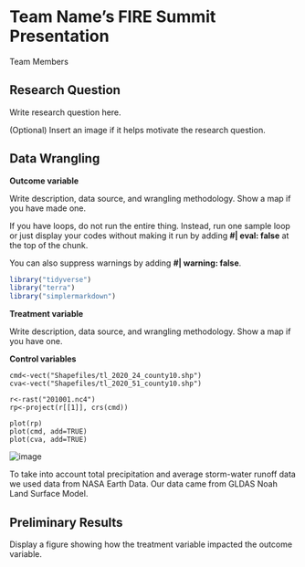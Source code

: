 Team Name’s FIRE Summit Presentation
================
Team Members

## Research Question

Write research question here.

(Optional) Insert an image if it helps motivate the research question.

## Data Wrangling

**Outcome variable**

Write description, data source, and wrangling methodology. Show a map if
you have made one.

If you have loops, do not run the entire thing. Instead, run one sample
loop or just display your codes without making it run by adding **\#\|
eval: false** at the top of the chunk.

You can also suppress warnings by adding **\#\| warning: false**.

``` r
library("tidyverse")
library("terra")
library("simplermarkdown")
```

**Treatment variable**

Write description, data source, and wrangling methodology. Show a map if
you have one.

**Control variables**
```{r}
cmd<-vect("Shapefiles/tl_2020_24_county10.shp")
cva<-vect("Shapefiles/tl_2020_51_county10.shp")

r<-rast("201001.nc4")
rp<-project(r[[1]], crs(cmd))

plot(rp)
plot(cmd, add=TRUE)
plot(cva, add=TRUE)
```
![image](https://github.com/umdfiresa2023/fire-summit-microplastic/assets/125389355/d4114d00-7e8d-4b7d-b2ef-db0c4adef010)

To take into account total precipitation and average storm-water runoff
data we used data from NASA Earth Data. Our data came from GLDAS Noah
Land Surface Model.


## Preliminary Results

Display a figure showing how the treatment variable impacted the outcome
variable.
